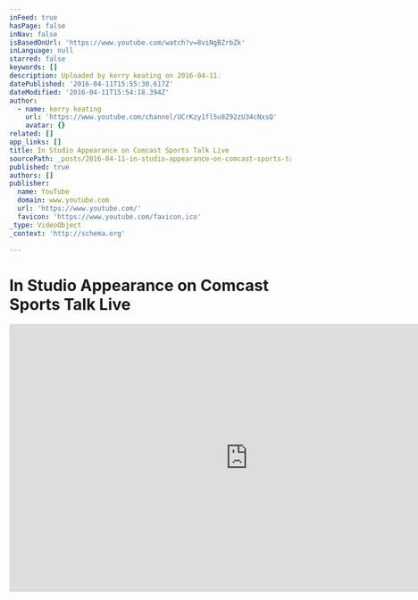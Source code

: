 ```yaml
---
inFeed: true
hasPage: false
inNav: false
isBasedOnUrl: 'https://www.youtube.com/watch?v=8viNgBZrbZk'
inLanguage: null
starred: false
keywords: []
description: Uploaded by kerry keating on 2016-04-11.
datePublished: '2016-04-11T15:55:30.617Z'
dateModified: '2016-04-11T15:54:18.394Z'
author:
  - name: kerry keating
    url: 'https://www.youtube.com/channel/UCrKzy1fl5u8Z92zU34cNxsQ'
    avatar: {}
related: []
app_links: []
title: In Studio Appearance on Comcast Sports Talk Live
sourcePath: _posts/2016-04-11-in-studio-appearance-on-comcast-sports-talk-live.md
published: true
authors: []
publisher:
  name: YouTube
  domain: www.youtube.com
  url: 'https://www.youtube.com/'
  favicon: 'https://www.youtube.com/favicon.ico'
_type: VideoObject
_context: 'http://schema.org'

---
```

# In Studio Appearance on Comcast Sports Talk Live

<iframe src="https://cdn.embedly.com/widgets/media.html?src=https%3A%2F%2Fwww.youtube.com%2Fembed%2F8viNgBZrbZk%3Ffeature%3Doembed&amp;url=https%3A%2F%2Fwww.youtube.com%2Fwatch%3Fv%3D8viNgBZrbZk&amp;image=https%3A%2F%2Fi.ytimg.com%2Fvi%2F8viNgBZrbZk%2Fhqdefault.jpg&amp;key=b7d04c9b404c499eba89ee7072e1c4f7&amp;type=text%2Fhtml&amp;schema=youtube" width="854" height="480" scrolling="no" frameborder="0" allowfullscreen="allowfullscreen" style=""></iframe>